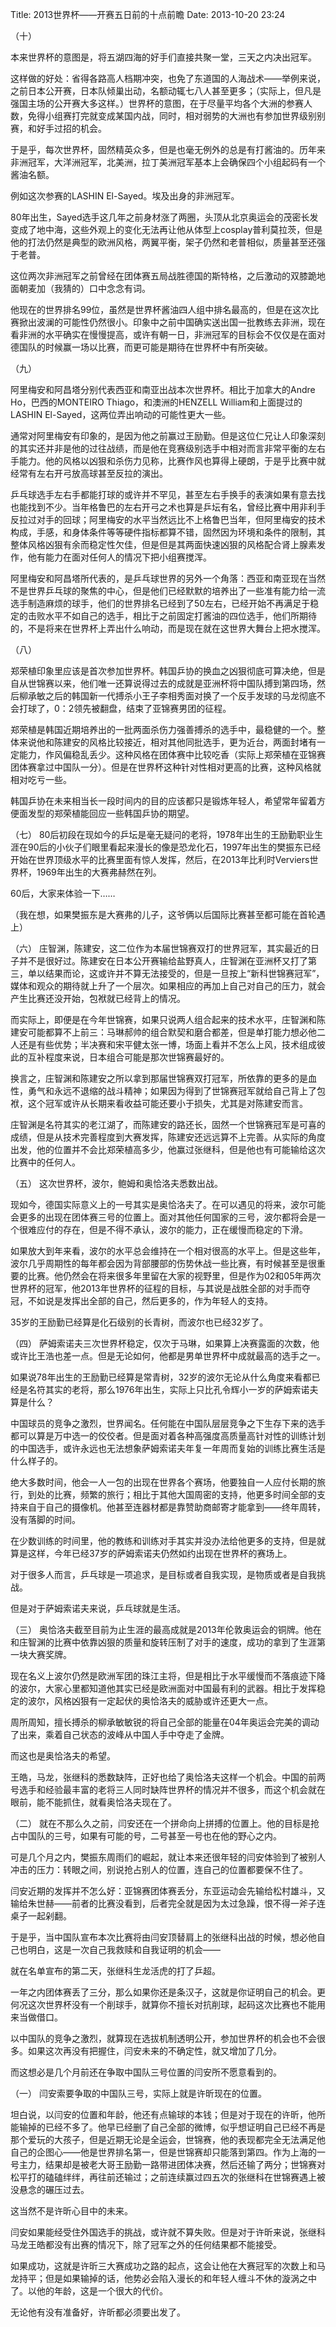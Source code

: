 Title: 2013世界杯——开赛五日前的十点前瞻
Date: 2013-10-20 23:24 

（十）

本来世界杯的意图是，将五湖四海的好手们直接共聚一堂，三天之内决出冠军。

这样做的好处：省得各路高人档期冲突，也免了东道国的人海战术——举例来说，之前日本公开赛，日本队倾巢出动，名额动辄七八人甚至更多；（实际上，但凡是强国主场的公开赛大多这样。）世界杯的意图，在于尽量平均各个大洲的参赛人数，免得小组赛打完就变成某国内战，同时，相对弱势的大洲也有参加世界级别别赛，和好手过招的机会。

于是乎，每次世界杯，固然精英众多，但是也毫无例外的总是有打酱油的。历年来非洲冠军，大洋洲冠军，北美洲，拉丁美洲冠军基本上会确保四个小组起码有一个酱油名额。

例如这次参赛的LASHIN El-Sayed。埃及出身的非洲冠军。

80年出生，Sayed选手这几年之前身材涨了两圈，头顶从北京奥运会的茂密长发变成了地中海，这些外观上的变化无法再让他从体型上cosplay普利莫拉茨，但是他的打法仍然是典型的欧洲风格，两翼平衡，架子仍然和老普相似，质量甚至还强于老普。

这位两次非洲冠军之前曾经在团体赛五局战胜德国的斯特格，之后激动的双膝跪地面朝麦加（我猜的）口中念念有词。

他现在的世界排名99位，虽然是世界杯酱油四人组中排名最高的，但是在这次比赛掀出波澜的可能性仍然很小。印象中之前中国确实送出国一批教练去非洲，现在看非洲的水平确实在慢慢提高，或许有朝一日，非洲冠军的目标会不仅仅是在面对德国队的时候赢一场以比赛，而更可能是期待在世界杯中有所突破。

（九）

阿里梅安和阿昌塔分别代表西亚和南亚出战本次世界杯。相比于加拿大的Andre Ho，巴西的MONTEIRO Thiago，和澳洲的HENZELL William和上面提过的LASHIN El-Sayed，这两位弄出响动的可能性更大一些。

通常对阿里梅安有印象的，是因为他之前赢过王励勤。但是这位仁兄让人印象深刻的其实还并非是他的过往战绩，而是他在竞赛级别选手中相对而言非常平衡的左右手能力。他的风格以凶狠和杀伤力见称，比赛作风也算得上硬朗，于是乎比赛中就经常有左右开弓放高球甚至反拉的演出。

乒乓球选手左右手都能打球的或许并不罕见，甚至左右手换手的表演如果有意去找也能找到不少。当年格鲁巴的左右开弓之术也算是乒坛有名，曾经比赛中用非利手反拉过对手的回球；阿里梅安的水平当然远比不上格鲁巴当年，但阿里梅安的技术构成，手感，和身体条件等等硬件指标都算不错，固然因为环境和条件的限制，其整体风格凶狠有余而稳定性欠佳，但是但是其两面快速凶狠的风格配合肾上腺素发作，他有能力在面对任何人的情况下把小组赛搅浑。

阿里梅安和阿昌塔所代表的，是乒乓球世界的另外一个角落：西亚和南亚现在当然不是世界乒乓球的聚焦的中心，但是他们已经默默的培养出了一些准有能力给一流选手制造麻烦的球手，他们的世界排名已经到了50左右，已经开始不再满足于稳定的击败水平不如自己的选手，相比于之前固定打酱油的四位选手，他们所期待的，不是将来在世界杯上弄出什么响动，而是现在就在这世界大舞台上把水搅浑。

（八）

郑荣植印象里应该是首次参加世界杯。韩国乒协的换血之凶狠彻底可算决绝，但是自从世锦赛以来，他们唯一还算说得过去的成就是亚洲杯将中国队搏到第四场，然后柳承敏之后的韩国新一代搏杀小王子李相秀面对换了一个反手发球的马龙彻底不会打球了，0：2领先被翻盘，结束了亚锦赛男团的征程。

郑荣植是韩国近期培养出的一批两面杀伤力强善搏杀的选手中，最稳健的一个。整体来说他和陈建安的风格比较接近，相对其他同批选手，更为近台，两面封堵有一定能力，作风偏稳乱丢少。这种风格在团体赛中比较吃香（实际上郑荣植在亚锦赛团体赛拿过中国队一分）。但是在世界杯这种针对性相对更高的比赛，这种风格就相对吃亏一些。

韩国乒协在未来相当长一段时间内的目的应该都只是锻炼年轻人，希望常年留着方便面发型的郑荣植能回应一些韩国乒协的期望。

（七）
80后初段在现如今的乒坛是毫无疑问的老将，1978年出生的王励勤职业生涯在90后的小伙子们眼里看起来漫长的像是恐龙化石，1997年出生的樊振东已经开始在世界顶级水平的比赛里面有惊人发挥，然后，在2013年比利时Verviers世界杯，1969年出生的大赛弗赫然在列。

60后，大家来体验一下……

（我在想，如果樊振东是大赛弗的儿子，这爷俩以后国际比赛甚至都可能在首轮遇上）

（六）
庄智渊，陈建安，这二位作为本届世锦赛双打的世界冠军，其实最近的日子并不是很好过。陈建安在日本公开赛输给盐野真人，庄智渊在亚洲杯又打了第三，单以结果而论，这或许并不算无法接受的，但是一旦按上“新科世锦赛冠军”，媒体和观众的期待就上升了一个层次。如果相应的再加上自己对自己的压力，就会产生比赛还没开始，包袱就已经背上的情况。

而实际上，即便是在今年世锦赛，如果只说两人组合起来的技术水平，庄智渊和陈建安可能都算不上前三：马琳郝帅的组合默契和磨合都差，但是单打能力想必他二人还是有些优势；半决赛和宋平健太张一博，场面上看并不怎么上风，技术组成彼此的互补程度来说，日本组合可能是那次世锦赛最好的。

换言之，庄智渊和陈建安之所以拿到那届世锦赛双打冠军，所依靠的更多的是血性，勇气和永远不退缩的战斗精神；如果因为得到了世锦赛冠军就给自己背上了包袱，这个冠军或许从长期来看收益可能还要小于损失，尤其是对陈建安而言。

庄智渊是名符其实的老江湖了，而陈建安的路还长，固然一个世锦赛冠军是可喜的成绩，但是从技术完善程度到大赛发挥，陈建安还远远算不上完善。从实际的角度出发，他的位置并不会比郑荣植高多少，他赢过张继科，但是他也有可能输给这次比赛中的任何人。

（五）
这次世界杯，波尔，鲍姆和奥恰洛夫悉数出战。

现如今，德国实际意义上的一号其实是奥恰洛夫了。在可以遇见的将来，波尔可能会更多的出现在团体赛三号的位置上。面对其他任何国家的三号，波尔都将会是一个很难应付的存在，但是不得不承认，波尔的能力，正在缓慢而稳定的下滑。

如果放大到年来看，波尔的水平总会维持在一个相对很高的水平上。但是这些年，波尔几乎周期性的每年都会因为背部腰部的伤势休战一些比赛，有时候甚至是很重要的比赛。他仍然会在将来很多年里留在大家的视野里，但是作为02和05年两次世界杯的冠军，他2013年世界杯的征程的目标，与其说是战胜全部的对手而夺冠，不如说是发挥出全部的自己，然后更多的，作为年轻人的支持。

35岁的王励勤已经算是化石级别的长青树，而波尔也已经32岁了。

（四）
萨姆索诺夫三次世界杯稳定，仅次于马琳，如果算上决赛露面的次数，他或许比王浩也差一点。但是无论如何，他都是男单世界杯中成就最高的选手之一。

如果说78年出生的王励勤已经算是常青树，32岁的波尔无论从什么角度来看都已经是名符其实的老将，那么1976年出生，实际上只比孔令辉小一岁的萨姆索诺夫算是什么？

中国球员的竞争之激烈，世界闻名。任何能在中国队层层竞争之下生存下来的选手都可以算是万中选一的佼佼者。但是面对着各种高强度高质量高针对性的训练计划的中国选手，或许永远也无法想象萨姆索诺夫年复一年周而复始的训练比赛生活是什么样子的。

绝大多数时间，他会一人一包的出现在世界各个赛场，他要独自一人应付长期的旅行，到处的比赛，频繁的旅行；相比于其他大国周密的支持，他更多时间全部的支持来自于自己的摄像机。他甚至连器材都是靠赞助商邮寄才能拿到——终年周转，没有落脚的时间。

在少数训练的时间里，他的教练和训练对手其实并没办法给他更多的支持，但是就算是这样，今年已经37岁的萨姆索诺夫仍然如约出现在世界杯的赛场上。

对于很多人而言，乒乓球是一项追求，是目标或者自我实现，是物质或者是自我挑战。

但是对于萨姆索诺夫来说，乒乓球就是生活。

（三）
奥恰洛夫截至目前为止生涯的最高成就是2013年伦敦奥运会的铜牌。他在和庄智渊的比赛中依靠凶狠的质量和旋转压制了对手的速度，成功的拿到了生涯第一块大赛奖牌。

现在名义上波尔仍然是欧洲军团的珠江主将，但是相比于水平缓慢而不落痕迹下降的波尔，大家心里都知道他其实已经是欧洲面对中国最有利的武器。相比于发挥稳定的波尔，风格凶狠有一定起伏的奥恰洛夫的威胁或许还更大一点。

周所周知，擅长搏杀的柳承敏敏锐的将自己全部的能量在04年奥运会完美的调动了出来，乘着自己状态的波峰从中国人手中夺走了金牌。

而这也是奥恰洛夫的希望。

王皓，马龙，张继科的悉数缺阵，正好也给了奥恰洛夫这样一个机会。中国的前两号选手和经验最丰富的老将三人同时缺阵世界杯的情况并不很多，而这个机会就在眼前，能不能抓住，就看奥恰洛夫现在了。

（二）
就在不那么久之前，闫安还在一个拼命向上拼搏的位置上。他的目标是抢占中国队的三号，如果有可能的号，二号甚至一号也在他的野心之内。

可是几个月之内，樊振东周雨们的崛起，就让本来还很年轻的闫安体验到了被别人冲击的压力：转眼之间，别说抢占别人的位置，连自己的位置都要保不住了。

闫安近期的发挥并不怎么好：亚锦赛团体赛丢分，东亚运动会先输给松村雄斗，又输给朱世赫——前者的比赛没看到，后者完全就是因为太过急躁，恨不得一斧子连桌子一起剁翻。

于是乎，当中国队宣布本次比赛将由闫安顶替肩上的张继科出战的时候，想必他自己也明白，这是一次自己我救赎和自我证明的机会——

就在名单宣布的第二天，张继科生龙活虎的打了乒超。

一年之内团体赛丢了三分，那么如果你还是条汉子，这就是你证明自己的机会。更何况这次世界杯没有一个削球手，就算你不擅长对抗削球，起码这次比赛也不能用来当做借口。

以中国队的竞争之激烈，就算现在选拔机制透明公开，参加世界杯的机会也不会很多。如果这次再没有把握住，闫安未来的不确定性，就又增加了几分。

而这想必是几个月前还在争取中国队三号位置的闫安所不愿意看到的。

（一）
闫安索要争取的中国队三号，实际上就是许昕现在的位置。

坦白说，以闫安的位置和年龄，他还有点输球的本钱；但是对于现在的许昕，他所能输掉的已经不多了。他早已经删了自己全部的微博，似乎想证明自己已经不再是那个爱玩的大孩子，但是近期无论是全运会，世锦赛，他的表现都完全无法满足他自己的企图心——他是世界排名第一，但是世锦赛却只能落到第四。作为上海的一号主力，结果却是被老大哥王励勤一路带进团体决赛，然后还输了两分；世锦赛对松平打的磕磕绊绊，再往前还输过；之前连续赢过四五次的张继科在世锦赛遇上被没悬念的碾压过去。

这当然不是许昕心目中的未来。

闫安如果能经受住外国选手的挑战，或许就不算失败。但是对于许昕来说，张继科马龙王皓都没有出赛的情况下，除了冠军之外的任何结果都不能接受。

如果成功，这就是许昕三大赛成功之路的起点，这会让他在大赛冠军的次数上和马龙持平；但是如果输掉的话，他势必会陷入漫长的和年轻人缠斗不休的漩涡之中了。以他的年龄，这是一个很大的代价。

无论他有没有准备好，许昕都必须要出发了。
